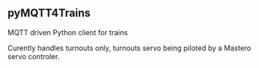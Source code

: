 ## pyMQTT4Trains

MQTT driven Python client for trains

Curently handles turnouts only, turnouts servo being piloted by a Mastero servo controler.


